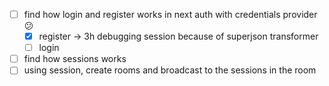 - [ ] find how login and register works in next auth with credentials provider 😕
  - [x] register -> 3h debugging session because of superjson transformer
  - [ ] login
- [ ] find how sessions works
- [ ] using session, create rooms and broadcast to the sessions in the room